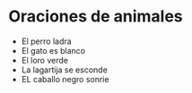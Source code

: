 # Oraciones de animales
- El perro ladra
- El gato es blanco
- El loro verde
- La lagartija se esconde
- EL caballo negro sonrie
